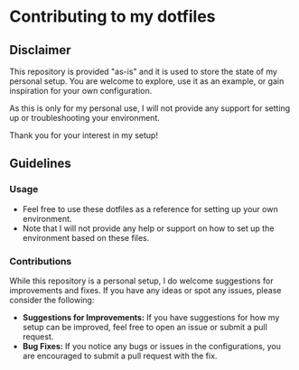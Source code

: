 # Contributing to my dotfiles

## Disclaimer

This repository is provided "as-is" and it is used to store the state of my personal setup. You are welcome to explore, use it as an example, or gain inspiration for your own configuration. 

As this is only for my personal use, I will not provide any support for setting up or troubleshooting your environment.

Thank you for your interest in my setup!

## Guidelines

### Usage

- Feel free to use these dotfiles as a reference for setting up your own environment.
- Note that I will not provide any help or support on how to set up the environment based on these files.

### Contributions

While this repository is a personal setup, I do welcome suggestions for improvements and fixes. If you have any ideas or spot any issues, please consider the following:

- **Suggestions for Improvements:** If you have suggestions for how my setup can be improved, feel free to open an issue or submit a pull request.
- **Bug Fixes:** If you notice any bugs or issues in the configurations, you are encouraged to submit a pull request with the fix.
